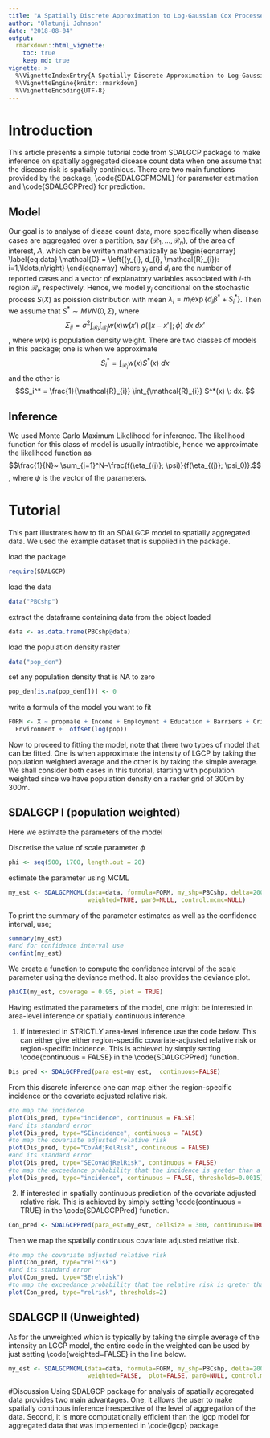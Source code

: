 ```yaml
---
title: "A Spatially Discrete Approximation to Log-Gaussian Cox Processes for Modelling Aggregated Disease Count Data"
author: "Olatunji Johnson"
date: "2018-08-04"
output: 
  rmarkdown::html_vignette: 
    toc: true
    keep_md: true
vignette: >
  %\VignetteIndexEntry{A Spatially Discrete Approximation to Log-Gaussian Cox Processes for Modelling Aggregated Disease Count Data}
  %\VignetteEngine{knitr::rmarkdown}
  %\VignetteEncoding{UTF-8}
---
```



# Introduction

This article presents a simple tutorial code from SDALGCP package to make inference on spatially aggregated disease count data when one assume that the disease risk is spatially continious. There are two main functions provided by the package, \code{SDALGCPMCML} for parameter estimation and \code{SDALGCPPred} for prediction. 

## Model
Our goal is to analyse of diease count data, more specifically when disease cases are aggregated over a partition, say $(\mathcal{R}_{1}, \ldots, \mathcal{R}_{n})$, of the area of interest, $A$, which can be written mathematically as 
\begin{eqnarray}
\label{eq:data}
\mathcal{D} = \left\{(y_{i}, d_{i}, \mathcal{R}_{i}):  i=1,\ldots,n\right\}
\end{eqnarray}
where $y_{i}$ and $d_{i}$ are the number of reported cases and a vector of explanatory variables associated with $i$-th region $\mathcal{R}_{i}$, respectively. Hence, we model $y_{i}$ conditional on the stochastic process $S(X)$ as poission distribution with mean $\lambda_i= m_{i} \exp\{d_{i}\beta^* + S_{i}^*\}$. Then we assume that $S^* \sim MVN(0, \Sigma)$, where $$\Sigma_{ij} = \sigma^2 \int_{\mathcal{R}_{i}} \int_{\mathcal{R}_{j}} w(x) w(x') \: \rho(\|x-x'\|; \phi) \:  dx \: dx'$$, where $w(x)$ is population density weight. There are two classes of models in this package; one is when we approximate $$S_i^* = \int_{\mathcal{R}_{i}} w(x) S^*(x) \:  dx $$ and the other is $$S_i^* = \frac{1}{\mathcal{R}_{i}} \int_{\mathcal{R}_{i}} S^*(x) \:  dx. $$
## Inference
We used Monte Carlo Maximum Likelihood for inference. The likelihood function for this class of model is usually intractible, hence we approximate the likelihood function as $$\frac{1}{N}~ \sum_{j=1}^N~\frac{f(\eta_{(j)}; \psi)}{f(\eta_{(j)}; \psi_0)}.$$, where $\psi$ is the vector of the parameters. 

# Tutorial
This part illustrates how to fit an SDALGCP model to spatially aggregated data. We used the example dataset that is supplied in the package. 

load the package

```r
require(SDALGCP)
```
load the data

```r
data("PBCshp")
```
extract the dataframe containing data from the object loaded

```r
data <- as.data.frame(PBCshp@data)
```
load the population density raster

```r
data("pop_den")
```
set any population density that is NA to zero

```r
pop_den[is.na(pop_den[])] <- 0
```
write a formula of the model you want to fit

```r
FORM <- X ~ propmale + Income + Employment + Education + Barriers + Crime + 
  Environment +  offset(log(pop))
```

Now to proceed to fitting the model, note that there two types of model that can be fitted. One is when approximate the intensity of LGCP by taking the population weighted average and the other is by taking the simple average. We shall consider both cases in this tutorial, starting with population weighted since we have population density on a raster grid of 300m by 300m.

## SDALGCP I (population weighted)

Here we estimate the parameters of the model

Discretise the value of scale parameter $\phi$

```r
phi <- seq(500, 1700, length.out = 20)
```
estimate the parameter using MCML

```r
my_est <- SDALGCPMCML(data=data, formula=FORM, my_shp=PBCshp, delta=200, phi=phi, method=1, pop_shp=pop_den, 
                      weighted=TRUE, par0=NULL, control.mcmc=NULL)
```
To print the summary of the parameter estimates as well as the confidence interval, use;

```r
summary(my_est)
#and for confidence interval use
confint(my_est)
```
We create a function to compute the confidence interval of the scale parameter using the deviance method. It also provides the deviance plot.

```r
phiCI(my_est, coverage = 0.95, plot = TRUE)
```

Having estimated the parameters of the model, one might be interested in area-level inference or spatially continuous inference. 

1. If interested in STRICTLY area-level inference use the code below. This can either give either region-specific covariate-adjusted relative risk or region-specific incidence.  This is achieved by simply setting \code{continuous = FALSE} in the \code{SDALGCPPred} function.

```r
Dis_pred <- SDALGCPPred(para_est=my_est,  continuous=FALSE)
```

From this discrete inference one can map either the region-specific incidence or the covariate adjusted relative risk.

```r
#to map the incidence
plot(Dis_pred, type="incidence", continuous = FALSE)
#and its standard error
plot(Dis_pred, type="SEincidence", continuous = FALSE)
#to map the covariate adjusted relative risk
plot(Dis_pred, type="CovAdjRelRisk", continuous = FALSE)
#and its standard error
plot(Dis_pred, type="SECovAdjRelRisk", continuous = FALSE)
#to map the exceedance probability that the incidence is greter than a particular threshold
plot(Dis_pred, type="incidence", continuous = FALSE, thresholds=0.0015)
```

2. If interested in spatially continuous prediction of the covariate adjusted relative risk. This is achieved by simply setting \code{continuous = TRUE} in the \code{SDALGCPPred} function.

```r
Con_pred <- SDALGCPPred(para_est=my_est, cellsize = 300, continuous=TRUE)
```

Then we map the spatially continuous covariate adjusted relative risk.

```r
#to map the covariate adjusted relative risk
plot(Con_pred, type="relrisk")
#and its standard error
plot(Con_pred, type="SErelrisk")
#to map the exceedance probability that the relative risk is greter than a particular threshold
plot(Con_pred, type="relrisk", thresholds=2)
```

## SDALGCP II (Unweighted)

As for the unweighted which is typically by taking the simple average of the intensity an LGCP model, the entire code in the weighted can be used by just setting \code{weighted=FALSE} in the line below.

```r
my_est <- SDALGCPMCML(data=data, formula=FORM, my_shp=PBCshp, delta=200, phi=phi, method=1, 
                      weighted=FALSE,  plot=FALSE, par0=NULL, control.mcmc=NULL, messages = TRUE, plot_profile = TRUE)
```

#Discussion
Using SDALGCP package for analysis of spatially aggregated data provides two main advantages. One, it allows the user to make spatially continous inference irrespective of the level of aggregation of the data. Second, it is more computationally efficient than the lgcp model for aggregated data that was implemented in \code{lgcp} package.

<!-- Vignettes are long form documentation commonly included in packages. Because they are part of the distribution of the package, they need to be as compact as possible. The `html_vignette` output type provides a custom style sheet (and tweaks some options) to ensure that the resulting html is as small as possible. The `html_vignette` format: -->

<!-- - Never uses retina figures -->
<!-- - Has a smaller default figure size -->
<!-- - Uses a custom CSS stylesheet instead of the default Twitter Bootstrap style -->

<!-- ## Vignette Info -->

<!-- Note the various macros within the `vignette` section of the metadata block above. These are required in order to instruct R how to build the vignette. Note that you should change the `title` field and the `\VignetteIndexEntry` to match the title of your vignette. -->

<!-- ## Styles -->

<!-- The `html_vignette` template includes a basic CSS theme. To override this theme you can specify your own CSS in the document metadata as follows: -->

<!--     output:  -->
<!--       rmarkdown::html_vignette: -->
<!--         css: mystyles.css -->

<!-- ## Figures -->

<!-- The figure sizes have been customised so that you can easily put two images side-by-side.  -->

<!-- ```{r, fig.show='hold'} -->
<!-- plot(1:10) -->
<!-- plot(10:1) -->
<!-- ``` -->

<!-- You can enable figure captions by `fig_caption: yes` in YAML: -->

<!--     output: -->
<!--       rmarkdown::html_vignette: -->
<!--         fig_caption: yes -->

<!-- Then you can use the chunk option `fig.cap = "Your figure caption."` in **knitr**. -->

<!-- ## More Examples -->

<!-- You can write math expressions, e.g. $Y = X\beta + \epsilon$, footnotes^[A footnote here.], and tables, e.g. using `knitr::kable()`. -->

<!-- ```{r, echo=FALSE, results='asis'} -->
<!-- knitr::kable(head(mtcars, 10)) -->
<!-- ``` -->

<!-- Also a quote using `>`: -->

<!-- > "He who gives up [code] safety for [code] speed deserves neither." -->
<!-- ([via](https://twitter.com/hadleywickham/status/504368538874703872)) -->
